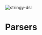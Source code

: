 ![stringy-dsl](https://github.com/dragishak/stringy-dsl/actions/workflows/ci.yaml/badge.svg)

# Parsers